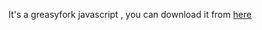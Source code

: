 It's a greasyfork javascript , you can download it from [here](https://greasyfork.org/zh-TW/scripts/492300-%E7%95%B64gamers-com-tw%E9%A1%AF%E7%A4%BA429-too-many-requests%E6%99%82%E8%87%AA%E5%8B%95%E9%87%8D%E6%96%B0%E6%95%B4%E7%90%86%E7%B6%B2%E9%A0%81)
